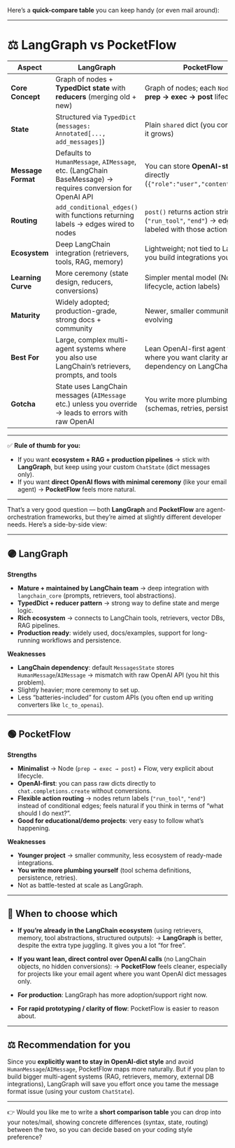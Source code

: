 Here’s a **quick-compare table** you can keep handy (or even mail around):

---

# ⚖️ LangGraph vs PocketFlow

| Aspect             | **LangGraph**                                                                                              | **PocketFlow**                                                                            |
| ------------------ | ---------------------------------------------------------------------------------------------------------- | ----------------------------------------------------------------------------------------- |
| **Core Concept**   | Graph of nodes + **TypedDict state** with **reducers** (merging old + new)                                 | Graph of nodes; each `Node` has **prep → exec → post** lifecycle                          |
| **State**          | Structured via `TypedDict` (`messages: Annotated[..., add_messages]`)                                      | Plain `shared` dict (you control how it grows)                                            |
| **Message Format** | Defaults to `HumanMessage`, `AIMessage`, etc. (LangChain BaseMessage) → requires conversion for OpenAI API | You can store **OpenAI-style dicts** directly (`{"role":"user","content":"..."}`)         |
| **Routing**        | `add_conditional_edges()` with functions returning labels → edges wired to nodes                           | `post()` returns action string (`"run_tool"`, `"end"`) → edges labeled with those actions |
| **Ecosystem**      | Deep LangChain integration (retrievers, tools, RAG, memory)                                                | Lightweight; not tied to LangChain; you build integrations yourself                       |
| **Learning Curve** | More ceremony (state design, reducers, conversions)                                                        | Simpler mental model (Node lifecycle, action labels)                                      |
| **Maturity**       | Widely adopted; production-grade, strong docs + community                                                  | Newer, smaller community; still evolving                                                  |
| **Best For**       | Large, complex multi-agent systems where you also use LangChain’s retrievers, prompts, and tools           | Lean OpenAI-first agent flows where you want clarity and minimal dependency on LangChain  |
| **Gotcha**         | State uses LangChain messages (`AIMessage` etc.) unless you override → leads to errors with raw OpenAI     | You write more plumbing yourself (schemas, retries, persistence)                          |

---

✅ **Rule of thumb for you:**

* If you want **ecosystem + RAG + production pipelines** → stick with **LangGraph**, but keep using your custom `ChatState` (dict messages only).
* If you want **direct OpenAI flows with minimal ceremony** (like your email agent) → **PocketFlow** feels more natural.

---

That’s a very good question — both **LangGraph** and **PocketFlow** are agent-orchestration frameworks, but they’re aimed at slightly different developer needs. Here’s a side-by-side view:

---

## 🟣 LangGraph

**Strengths**

* **Mature + maintained by LangChain team** → deep integration with `langchain_core` (prompts, retrievers, tool abstractions).
* **TypedDict + reducer pattern** → strong way to define state and merge logic.
* **Rich ecosystem** → connects to LangChain tools, retrievers, vector DBs, RAG pipelines.
* **Production ready**: widely used, docs/examples, support for long-running workflows and persistence.

**Weaknesses**

* **LangChain dependency**: default `MessagesState` stores `HumanMessage`/`AIMessage` → mismatch with raw OpenAI API (you hit this problem).
* Slightly heavier; more ceremony to set up.
* Less “batteries-included” for custom APIs (you often end up writing converters like `lc_to_openai`).

---

## 🟢 PocketFlow

**Strengths**

* **Minimalist** → Node (`prep → exec → post`) + Flow, very explicit about lifecycle.
* **OpenAI-first**: you can pass raw dicts directly to `chat.completions.create` without conversions.
* **Flexible action routing** → nodes return labels (`"run_tool"`, `"end"`) instead of conditional edges; feels natural if you think in terms of “what should I do next?”.
* **Good for educational/demo projects**: very easy to follow what’s happening.

**Weaknesses**

* **Younger project** → smaller community, less ecosystem of ready-made integrations.
* **You write more plumbing yourself** (tool schema definitions, persistence, retries).
* Not as battle-tested at scale as LangGraph.

---

## 🔎 When to choose which

* **If you’re already in the LangChain ecosystem** (using retrievers, memory, tool abstractions, structured outputs):
  → **LangGraph** is better, despite the extra type juggling. It gives you a lot “for free”.

* **If you want lean, direct control over OpenAI calls** (no LangChain objects, no hidden conversions):
  → **PocketFlow** feels cleaner, especially for projects like your email agent where you want OpenAI dict messages only.

* **For production**: LangGraph has more adoption/support right now.

* **For rapid prototyping / clarity of flow**: PocketFlow is easier to reason about.

---

## ⚖️ Recommendation for you

Since you **explicitly want to stay in OpenAI-dict style** and avoid `HumanMessage`/`AIMessage`, PocketFlow maps more naturally. But if you plan to build bigger multi-agent systems (RAG, retrievers, memory, external DB integrations), LangGraph will save you effort once you tame the message format issue (using your custom `ChatState`).

---

👉 Would you like me to write a **short comparison table** you can drop into your notes/mail, showing concrete differences (syntax, state, routing) between the two, so you can decide based on your coding style preference?
